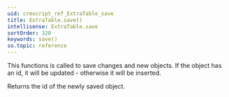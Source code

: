 ```yaml
---
uid: crmscript_ref_ExtraTable_save
title: ExtraTable.save()
intellisense: ExtraTable.save
sortOrder: 320
keywords: save()
so.topic: reference
---
```


This functions is called to save changes and new objects.
If the object has an id, it will be updated - otherwise it will be inserted.

Returns the id of the newly saved object.


